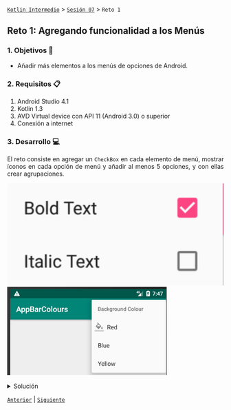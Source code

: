 
[`Kotlin Intermedio`](../../Readme.md) > [`Sesión 07`](../Readme.md) > `Reto 1`


## Reto 1: Agregando funcionalidad a los Menús

<div style="text-align: justify;">

### 1. Objetivos :dart:

- Añadir más elementos a los menús de opciones de Android.

### 2. Requisitos :clipboard:

1. Android Studio 4.1
2. Kotlin 1.3
3. AVD Virtual device con API 11 (Android 3.0) o superior
4. Conexión a internet

### 3. Desarrollo :computer:

El reto consiste en agregar un `CheckBox` en cada elemento de menú, mostrar íconos en cada opción de menú y añadir al menos 5 opciones, y con ellas crear agrupaciones.

![Elemento de Menu](./images/1.png)
![Elemento de Menu](./images/2.png)


<details><summary>Solución</summary>

Se puede ver la solución en el siguiente [enlace](./option_menu/MenusApp/)
</details>


[`Anterior`](../Ejemplo-01/Readme.md) | [`Siguiente`](../Ejemplo-02/Readme.md)




</div>
